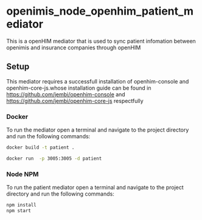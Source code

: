 # openimis_node_openhim_patient_mediator
This is a openHIM mediator that is used to sync patient infomation between openimis and insurance companies through openHIM

## Setup
This mediator requires a successfull installation of openhim-console and openhim-core-js.whose installation guide can be found in  <https://github.com/jembi/openhim-console> and  <https://github.com/jembi/openhim-core-js> respectfully

### Docker

To run the mediator open a terminal and navigate to the project directory and run the following commands:

```sh
docker build -t patient .

docker run  -p 3005:3005 -d patient
```

### Node NPM
To run the patient mediator open a terminal and navigate to the project directory and run the following commands:
```sh
npm install
npm start
```

